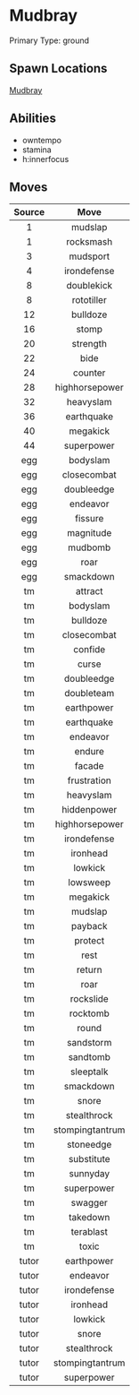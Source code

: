 # Mudbray  
Primary Type: ground  
  
## Spawn Locations  
[Mudbray](/data/spawn_presets/mudbray.md)  
  
## Abilities  
  * owntempo
  * stamina
  * h:innerfocus
  
  
## Moves  
  
| Source | Move |  
|:---:|:---:|  
| 1 | mudslap |  
| 1 | rocksmash |  
| 3 | mudsport |  
| 4 | irondefense |  
| 8 | doublekick |  
| 8 | rototiller |  
| 12 | bulldoze |  
| 16 | stomp |  
| 20 | strength |  
| 22 | bide |  
| 24 | counter |  
| 28 | highhorsepower |  
| 32 | heavyslam |  
| 36 | earthquake |  
| 40 | megakick |  
| 44 | superpower |  
| egg | bodyslam |  
| egg | closecombat |  
| egg | doubleedge |  
| egg | endeavor |  
| egg | fissure |  
| egg | magnitude |  
| egg | mudbomb |  
| egg | roar |  
| egg | smackdown |  
| tm | attract |  
| tm | bodyslam |  
| tm | bulldoze |  
| tm | closecombat |  
| tm | confide |  
| tm | curse |  
| tm | doubleedge |  
| tm | doubleteam |  
| tm | earthpower |  
| tm | earthquake |  
| tm | endeavor |  
| tm | endure |  
| tm | facade |  
| tm | frustration |  
| tm | heavyslam |  
| tm | hiddenpower |  
| tm | highhorsepower |  
| tm | irondefense |  
| tm | ironhead |  
| tm | lowkick |  
| tm | lowsweep |  
| tm | megakick |  
| tm | mudslap |  
| tm | payback |  
| tm | protect |  
| tm | rest |  
| tm | return |  
| tm | roar |  
| tm | rockslide |  
| tm | rocktomb |  
| tm | round |  
| tm | sandstorm |  
| tm | sandtomb |  
| tm | sleeptalk |  
| tm | smackdown |  
| tm | snore |  
| tm | stealthrock |  
| tm | stompingtantrum |  
| tm | stoneedge |  
| tm | substitute |  
| tm | sunnyday |  
| tm | superpower |  
| tm | swagger |  
| tm | takedown |  
| tm | terablast |  
| tm | toxic |  
| tutor | earthpower |  
| tutor | endeavor |  
| tutor | irondefense |  
| tutor | ironhead |  
| tutor | lowkick |  
| tutor | snore |  
| tutor | stealthrock |  
| tutor | stompingtantrum |  
| tutor | superpower |  
  
